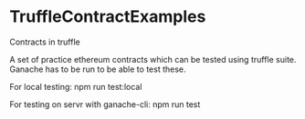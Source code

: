 # TruffleContractExamples
Contracts in truffle

A set of practice ethereum contracts which can be tested using truffle suite. Ganache has to be run to be able to test these.

For local testing:
npm run test:local

For testing on servr with ganache-cli:
npm run test
